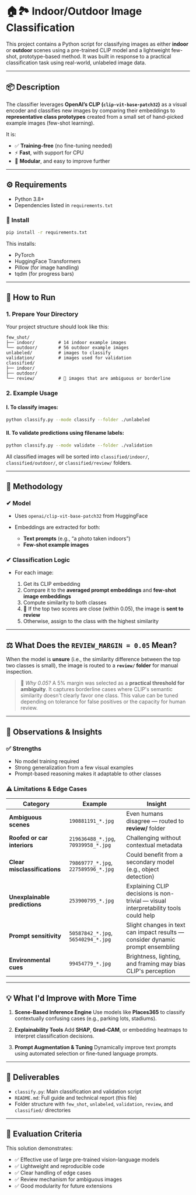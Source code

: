 # 🏠🏞 Indoor/Outdoor Image Classification

This project contains a Python script for classifying images as either **indoor** or **outdoor** scenes using a pre-trained CLIP model and a lightweight few-shot, prototype-based method. It was built in response to a practical classification task using real-world, unlabeled image data.

---

## 📦 Description

The classifier leverages **OpenAI’s CLIP (`clip-vit-base-patch32`)** as a visual encoder and classifies new images by comparing their embeddings to **representative class prototypes** created from a small set of hand-picked example images (few-shot learning).

It is:

* ✅ **Training-free** (no fine-tuning needed)
* ⚡ **Fast**, with support for CPU
* 🔧 **Modular**, and easy to improve further

---

## ⚙️ Requirements

* Python 3.8+
* Dependencies listed in `requirements.txt`

### 🔧 Install

```bash
pip install -r requirements.txt
```

This installs:

* PyTorch
* HuggingFace Transformers
* Pillow (for image handling)
* tqdm (for progress bars)

---

## 🚀 How to Run

### 1. Prepare Your Directory

Your project structure should look like this:

```
few_shot/
├── indoor/         # 14 indoor example images
└── outdoor/        # 56 outdoor example images
unlabeled/          # images to classify
validation/         # images used for validation
classified/
├── indoor/
├── outdoor/
└── review/         # 🔄 images that are ambiguous or borderline
```

### 2. Example Usage

#### I. To classify images:

```bash
python classify.py --mode classify --folder ./unlabeled
```

#### II. To validate predictions using filename labels:

```bash
python classify.py --mode validate --folder ./validation
```

All classified images will be sorted into `classified/indoor/`, `classified/outdoor/`, or `classified/review/` folders.

---

## 🧠 Methodology

### ✔ Model

* Uses `openai/clip-vit-base-patch32` from HuggingFace
* Embeddings are extracted for both:

  * **Text prompts** (e.g., “a photo taken indoors”)
  * **Few-shot example images**

### ✔ Classification Logic

* For each image:

  1. Get its CLIP embedding
  2. Compare it to the **averaged prompt embeddings** and **few-shot image embeddings**
  3. Compute similarity to both classes
  4. 🔄 If the top two scores are close (within 0.05), the image is **sent to review**
  5. Otherwise, assign to the class with the highest similarity

---

## ⚖️ What Does the `REVIEW_MARGIN = 0.05` Mean?

When the model is **unsure** (i.e., the similarity difference between the top two classes is small), the image is routed to a **`review/` folder** for manual inspection.

> 🧠 *Why 0.05?*
> A 5% margin was selected as a **practical threshold for ambiguity**. It captures borderline cases where CLIP's semantic similarity doesn't clearly favor one class. This value can be tuned depending on tolerance for false positives or the capacity for human review.

---

## 🧪 Observations & Insights

### ✅ Strengths

* No model training required
* Strong generalization from a few visual examples
* Prompt-based reasoning makes it adaptable to other classes

### ⚠️ Limitations & Edge Cases

| Category                      | Example                             | Insight                                                                             |
| ----------------------------- | ----------------------------------- | ----------------------------------------------------------------------------------- |
| **Ambiguous scenes**          | `190881191_*.jpg`                   | Even humans disagree — routed to **review/** folder                                 |
| **Roofed or car interiors**   | `219636488_*.jpg`, `70939958_*.jpg` | Challenging without contextual metadata                                             |
| **Clear misclassifications**  | `79869777_*.jpg`, `227589596_*.jpg` | Could benefit from a secondary model (e.g., object detection)                       |
| **Unexplainable predictions** | `253900795_*.jpg`                   | Explaining CLIP decisions is non-trivial — visual interpretability tools could help |
| **Prompt sensitivity**        | `50587842_*.jpg`, `56540294_*.jpg`  | Slight changes in text can impact results — consider dynamic prompt ensembling      |
| **Environmental cues**        | `99454779_*.jpg`                    | Brightness, lighting, and framing may bias CLIP's perception                        |

---

## 💡 What I'd Improve with More Time

1. **Scene-Based Inference Engine**
   Use models like **Places365** to classify contextually confusing cases (e.g., parking lots, stadiums).

2. **Explainability Tools**
   Add **SHAP**, **Grad-CAM**, or embedding heatmaps to interpret classification decisions.

3. **Prompt Augmentation & Tuning**
   Dynamically improve text prompts using automated selection or fine-tuned language prompts.

---

## 📁 Deliverables

* `classify.py`: Main classification and validation script
* `README.md`: Full guide and technical report (this file)
* Folder structure with `few_shot`, `unlabeled`, `validation`, `review`, and `classified/` directories

---

## 🏁 Evaluation Criteria

This solution demonstrates:

* ✅ Effective use of large pre-trained vision-language models
* ✅ Lightweight and reproducible code
* ✅ Clear handling of edge cases
* ✅ Review mechanism for ambiguous images
* ✅ Good modularity for future extensions